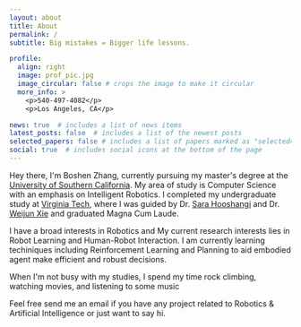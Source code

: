 ```yaml
---
layout: about
title: About
permalink: /
subtitle: Big mistakes = Bigger life lessons.

profile:
  align: right
  image: prof_pic.jpg
  image_circular: false # crops the image to make it circular
  more_info: >
    <p>540-497-4082</p>
    <p>Los Angeles, CA</p>

news: true  # includes a list of news items
latest_posts: false  # includes a list of the newest posts
selected_papers: false # includes a list of papers marked as "selected={true}"
social: true  # includes social icons at the bottom of the page
---
```


Hey there, I'm Boshen Zhang, currently pursuing my master's degree at the [University of Southern California](https://www.usc.edu/). My area of study is Computer Science with an emphasis on Intelligent Robotics. I completed my undergraduate study at [Virginia Tech](https://www.vt.edu/), where I was guided by Dr. [Sara Hooshangi](https://nvc.cs.vt.edu/faculty/Sara-Hooshangi.html) and Dr. [Weijun Xie](https://sites.google.com/site/weijunxieor/home) and graduated Magna Cum Laude.

I have a broad interests in Robotics and My current research interests lies in Robot Learning and Human-Robot Interaction. I am currently learning techiniques including Reinforcement Learning and Planning to aid embodied agent make efficient and robust decisions.

When I'm not busy with my studies, I spend my time rock climbing, watching movies, and listening to some music

Feel free send me an email if you have any project related to Robotics & Artificial Intelligence or just want to say hi. 
